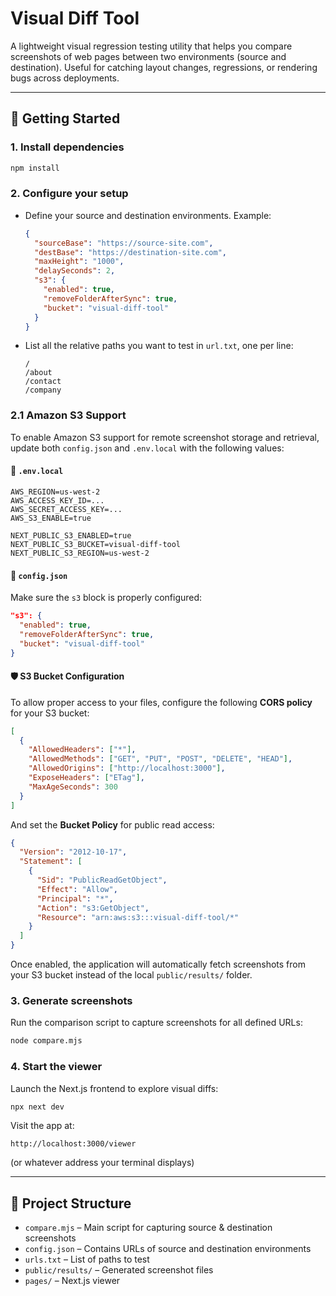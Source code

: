 # Visual Diff Tool

A lightweight visual regression testing utility that helps you compare screenshots of web pages between two environments (source and destination). Useful for catching layout changes, regressions, or rendering bugs across deployments.

---

## 🚀 Getting Started

### 1. Install dependencies

```bash
npm install
```

### 2. Configure your setup

* Define your source and destination environments. Example:

  ```json
  {
    "sourceBase": "https://source-site.com",
    "destBase": "https://destination-site.com",
    "maxHeight": "1000",
    "delaySeconds": 2,
    "s3": {
      "enabled": true,
      "removeFolderAfterSync": true,
      "bucket": "visual-diff-tool"
    }
  }
  ```

* List all the relative paths you want to test in `url.txt`, one per line:

  ```
  /
  /about
  /contact
  /company
  ```

### 2.1 Amazon S3 Support

To enable Amazon S3 support for remote screenshot storage and retrieval, update both `config.json` and `.env.local` with the following values:

#### 🔧 `.env.local`

```env
AWS_REGION=us-west-2
AWS_ACCESS_KEY_ID=...
AWS_SECRET_ACCESS_KEY=...
AWS_S3_ENABLE=true

NEXT_PUBLIC_S3_ENABLED=true
NEXT_PUBLIC_S3_BUCKET=visual-diff-tool
NEXT_PUBLIC_S3_REGION=us-west-2
```

#### 🔧 `config.json`

Make sure the `s3` block is properly configured:

```json
"s3": {
  "enabled": true,
  "removeFolderAfterSync": true,
  "bucket": "visual-diff-tool"
}
```

#### 🛡️ S3 Bucket Configuration

To allow proper access to your files, configure the following **CORS policy** for your S3 bucket:

```json
[
  {
    "AllowedHeaders": ["*"],
    "AllowedMethods": ["GET", "PUT", "POST", "DELETE", "HEAD"],
    "AllowedOrigins": ["http://localhost:3000"],
    "ExposeHeaders": ["ETag"],
    "MaxAgeSeconds": 300
  }
]
```

And set the **Bucket Policy** for public read access:

```json
{
  "Version": "2012-10-17",
  "Statement": [
    {
      "Sid": "PublicReadGetObject",
      "Effect": "Allow",
      "Principal": "*",
      "Action": "s3:GetObject",
      "Resource": "arn:aws:s3:::visual-diff-tool/*"
    }
  ]
}
```

Once enabled, the application will automatically fetch screenshots from your S3 bucket instead of the local `public/results/` folder.

### 3. Generate screenshots

Run the comparison script to capture screenshots for all defined URLs:

```bash
node compare.mjs
```

### 4. Start the viewer

Launch the Next.js frontend to explore visual diffs:

```bash
npx next dev
```

Visit the app at:

```
http://localhost:3000/viewer
```

(or whatever address your terminal displays)

---

## 📂 Project Structure

* `compare.mjs` – Main script for capturing source & destination screenshots
* `config.json` – Contains URLs of source and destination environments
* `urls.txt` – List of paths to test
* `public/results/` – Generated screenshot files
* `pages/` – Next.js viewer
